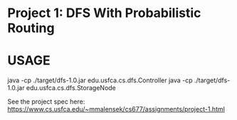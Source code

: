 # Project 1: DFS With Probabilistic Routing

# USAGE

java -cp ./target/dfs-1.0.jar edu.usfca.cs.dfs.Controller
java -cp ./target/dfs-1.0.jar edu.usfca.cs.dfs.StorageNode

See the project spec here: https://www.cs.usfca.edu/~mmalensek/cs677/assignments/project-1.html

